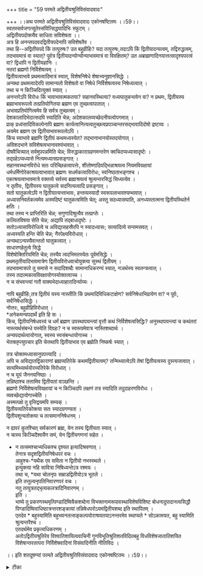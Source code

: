 +++
title = "59 परमते अद्वितीयश्रुतिविसंवादवादः"

+++
।।अथ परमते अद्वितीयश्रुतिविसंवादवादः एकोनषष्टितमः ।।59।।  
स्वतस्सर्वजगत्सूतेस्संवित्सिद्ध्यादिभिः स्फुटम् ।  
 अद्वितीयपदोक्त्यैव साधिता सविशेषता ।।  
अत्र हि अनन्तपदवदद्वितीयपदेनापि सविशेषतैव ।  
 तथा हि--अद्वितीयपदे किं तत्पुरुषः? उत बहुव्रीहिः? यदा तत्पुरुषः,तदाऽपि किं द्वितीयादन्यत्वम्, तद्विरुद्धत्वम्, तदभावमात्रं वा स्यात्? पूर्वत्र द्वितीयादन्योन्योन्याभावमात्रं वा विवक्षितम्? उत अब्राह्मणादिनयात्तत्सादृश्यपरत्वं वा? द्विधापि न द्वितीयहानिः ।  
 नतरां ब्रह्मणो निर्विशेषत्वम् ।  
 द्वितीयत्वाभावे प्रथमत्वादिमात्रं स्यात्, विशेषनिषेधे शेषाभ्यनुज्ञानसिद्धेः ।  
 अन्यथा प्रथमत्वादेरपि सामान्यतो विशेषतो वा निषेधे निर्विशेषत्वस्य निषेध्यत्वात् ।  
 तथा च न किञ्चिदित्युक्तं स्यात् ।  
 अनन्तरेऽपि विरोधः किं भावाभावत्मकतया? सहानवस्थित्या? वध्यघातुकभावेन वा? न प्रथमः, द्वितीयस्य ब्रह्माभावरूपत्वे तत्प्रतियोगितया ब्रह्मण एव तुच्छत्वापातात् ।  
 अभावप्रतियोगित्वमेव हि सर्वत्र तुच्छत्वम् ।  
 देशकालादिभेदात्सदपि स्यादिति चेन्न; अदेशकालव्यच्छेदनीयत्वोपगमात् ।  
 प्राक् प्रध्वंसादिविकल्पेनापि ब्रह्मणः कार्यत्वानित्यत्वतुच्छत्वप्रपञ्चान्तरसद्भावादिदोषो द्रष्टव्यः ।  
 अयमेव ब्रह्मण एव द्वितीयाभावरूपत्वेऽपि ।  
 किंच स्वाभावे ब्रह्मणि द्वितीयं कथमध्यस्येत? तद्भानाभानयोस्तदयोगात् ।  
 अविशदभाने सविशेषत्वभानावश्यंभावात् ।  
 दोषवैचित्र्यात् सर्वमुपपन्नमिति चेन्न; विरुद्धाकाराग्रहणमन्तरेण क्वचिदप्यध्यासादृष्टेः ।  
 तद्ग्रहेऽप्यध्यासे नित्यमध्यासप्रसङ्गात् ।  
सहानवस्थानविरोधे सतः परिच्छिन्नत्वापत्तेः, शीतोष्णादिवद्भिन्नाश्रयत्व नियमविवक्षायां धर्मधर्मिणोरेकाश्रयत्वाभावात् ब्रह्मणः सधर्मकत्वाविरोधः, स्वनिष्ठताभङ्गश्च ।  
 एकाश्रयत्वाभावमात्रे वक्तव्ये सर्वस्य ब्रह्माश्रयत्वं श्रुत्यन्तरसिद्धं सिध्यत्येव ।  
 न तृतीयः, द्वितीयस्य घातुकत्वे सदनित्यत्वादि प्रसङ्गात् ।  
 सतो घातुकत्वेऽपि न द्वितीयात्यन्ताभावः, हन्तव्यस्यादौ स्वरूपलाभावश्यम्भावात् ।  
 अध्यासनिवर्तकत्वमेव अस्मदिष्टं घातुकत्वमिति चेत्; अस्तु सदध्यासघाति, अनध्यस्तात्मना द्वितीयस्थितेर्न क्षतिः ।  
 तथा तस्य न प्राप्तिरिति चेन्न; सगुणादिश्रुत्यैव तत्प्राप्तेः ।  
 कल्पितविषया सेति चेन्न; अद्यापि तद्बाधादृष्टेः ।  
 सतोऽध्यासाविरोधित्वे च अविद्यासहस्रैरपि न स्यादध्यासः; सत्यादित्ये सन्तमसवत् ।  
 अध्यस्यति हन्ति चेति चेन्न; नैरपेक्ष्यविरोधात् ।  
 अन्यथाऽन्यस्यैवान्ततो घातुकत्वात् ।  
 साधारणहेतुत्वे सिद्धे   
विशेषोक्तिरियमिति चेन्न; तस्यैव त्वदभिमतस्येतः पूर्वमसिद्धेः ।  
 प्रथमतृतीयादिभावमात्रेण द्वितीयविरोधवाचोयुक्त्या सुस्थं द्वितीयम् ।  
 तदभावमात्रपरे तु समासे न सदादिशब्दैः सामानाधिकरण्यं स्यात्, नञर्थस्य स्वतन्त्रत्वात् ।  
 तस्य तदात्मकत्वविवक्षायोगस्योक्तत्वाच्च ।  
 न च संभवन्त्यां गतौ वाक्यभेदाध्याहारादिर्न्याय्यः ।  
  
नापि बहुव्रीहिः,तत्र द्वितीयं यस्य नास्तीति किं प्रथमादिविधिकटाक्षेण? सर्वनिषेधाभिप्रायेण वा? न पूर्वः, सर्वनिषेधासिद्धेः ।  
 नोत्तरः, बहुव्रीहिविरोधात् ।  
 *अनेकमन्यपदार्थे इति हि सः ।  
 किंच, द्वितीयनिषेधवत्त्वं च धर्मं ब्रह्मण उपस्थापयन्त्यां वृत्तौ कथं निर्विशेषत्वसिद्धिः? अनुस्थापयन्त्यां च कथंतरां नास्त्यर्थसंबन्धे यस्येति विग्रहः? न च स्वरूपमेवात्र नास्तिशब्दार्थः ।  
 अन्यपदार्थत्वायोगात्, स्वस्य स्वसंबन्धायोगाच्च ।  
 भेतक्लृप्त्युपचार इति चेत्तथापि द्वितीयाभाव एव ब्रह्मेति निष्कर्षः स्यात् ।  
   
तत्र चोक्तमध्यासानुपपत्त्यादि ।  
 अपि च अविद्यातद्विकाराणां ब्रह्मव्यतिरेके कथमद्वितीयत्वम्? तन्मिथ्यात्वेऽपि तेषां द्वितीयत्वस्य दुस्त्यजत्वात् ।  
 सत्यमिथ्यार्थयोरव्यतिरेके विरोधात् ।  
 न च यूयं जैननयनिष्ठाः ।  
 तन्निष्ठाश्च तत्तामिव द्वितीयतां वाञ्छन्ति ।  
 ब्रह्मणो निर्विशेषत्वविवक्षायां च न किञ्चिदपि लक्षणं तत्र स्यादिति तदुदाहरणविरोधः ।  
 व्यवच्छेद्यायोगाच्चेति ।  
 अस्मत्पक्षे तु वृत्तिद्वयमपि सम्यक् ।  
 द्वितीयव्यतिरेकोक्त्या सतः स्यादग्रगण्यता ।  
 द्वितीयशून्यतोक्त्या च तत्समाननिषेधनम् ।  
   
न ह्यपरं कुतश्चित् सर्वकारणं ब्रह्म, येन तस्य द्वितीयता स्यात् ।  
 न चास्य किञ्चिदैश्वर्येण समं, येन द्वितीयगणनां सहेत ।  
 * न तत्समश्चाभ्यधिकश्च दृश्यत इत्यादिश्रवणात् ।  
 तेनात्र सदृशद्वितीयनिषेधपरं वचः ।  
 आहुश्च-*यथैक एव सविता न द्वितीयो नभस्स्थले ।  
 इत्युक्त्या नहि सावित्रा निषिध्यन्तेऽत्र रश्मयः ।  
 तथा च, *यथा चोलनृपः सम्राडद्वितीयोऽत्र भूतले ।  
 इति तत्तुल्यनृपतिनिवारणपरं वचः ।  
 नतु तत्पुत्रतद्भृत्यकलत्रादिनिवारणम् ।  
 इति ।  
 भाष्ये तु प्रकरणस्थमृत्पिण्डादिष्विवैकशब्देना विभक्तनामरूपावस्थाविशेषविशिष्ट बोधनादुपादानत्वसिद्धौ पिण्डादिष्विवाधिष्ठात्रन्तरशङ्कायां तन्निषेधपरोऽयमद्वितीयशब्द इति स्थापितम् ।  
 एतदेव * बहुस्यामिति बहुभवनतत्सङ्कल्पयोराश्रयतयाऽनन्तरमेव स्थाप्यते * सोऽकामयत, बहु स्यामिति श्रुत्यन्तरैश्च ।  
 एतदर्थमेव प्रकृत्यधिकरणम् ।  
 अतोऽद्वितीयश्रुतिरेव विश्वातिशायित्ववाचिनी गुणविभूतिश्रुतिशतविदितबहु विधविशेषजातातिशयित विशेषान्तरतत्परा निर्विशेषवादिनां विसंवादिनीति नीतिविदः ।  
  
।। इति शतदूषण्यां परमते अद्वितीयश्रुतिविसंवादवादः एकोनषष्टितमः ।।59।।

<details><summary>टीका</summary>


</details>

